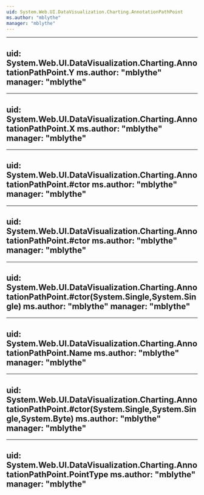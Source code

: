 ```yaml
---
uid: System.Web.UI.DataVisualization.Charting.AnnotationPathPoint
ms.author: "mblythe"
manager: "mblythe"
---
```


---
uid: System.Web.UI.DataVisualization.Charting.AnnotationPathPoint.Y
ms.author: "mblythe"
manager: "mblythe"
---

---
uid: System.Web.UI.DataVisualization.Charting.AnnotationPathPoint.X
ms.author: "mblythe"
manager: "mblythe"
---

---
uid: System.Web.UI.DataVisualization.Charting.AnnotationPathPoint.#ctor
ms.author: "mblythe"
manager: "mblythe"
---

---
uid: System.Web.UI.DataVisualization.Charting.AnnotationPathPoint.#ctor
ms.author: "mblythe"
manager: "mblythe"
---

---
uid: System.Web.UI.DataVisualization.Charting.AnnotationPathPoint.#ctor(System.Single,System.Single)
ms.author: "mblythe"
manager: "mblythe"
---

---
uid: System.Web.UI.DataVisualization.Charting.AnnotationPathPoint.Name
ms.author: "mblythe"
manager: "mblythe"
---

---
uid: System.Web.UI.DataVisualization.Charting.AnnotationPathPoint.#ctor(System.Single,System.Single,System.Byte)
ms.author: "mblythe"
manager: "mblythe"
---

---
uid: System.Web.UI.DataVisualization.Charting.AnnotationPathPoint.PointType
ms.author: "mblythe"
manager: "mblythe"
---
